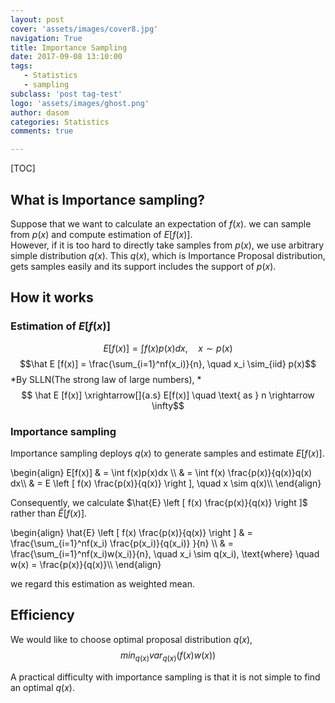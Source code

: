 ```yaml
---
layout: post
cover: 'assets/images/cover8.jpg'
navigation: True
title: Importance Sampling
date: 2017-09-08 13:10:00
tags: 
   - Statistics
   - sampling
subclass: 'post tag-test'
logo: 'assets/images/ghost.png'
author: dasom
categories: Statistics
comments: true

---
```


    

[TOC]



## What is Importance sampling?

Suppose that we want to calculate an expectation of $f(x)$. we can sample from $p(x)$ and compute estimation of $E[f(x)]$.   
However, if it is too hard to directly take samples from $p(x)$, we use arbitrary simple distribution $q(x)$. This $q(x)$, which is Importance Proposal distribution, gets samples easily and its support includes the support of $p(x).$ 

  

## How it works 

  

### Estimation of $E[f(x)]$

$$E[f(x)] = 	\int f(x)p(x)dx, \quad x \sim p(x) $$
$$\hat E [f(x)] = \frac{\sum_{i=1}^nf(x_i)}{n}, \quad x_i \sim_{iid} p(x)$$
*By SLLN(The strong law of large numbers),  *
$$ \hat E [f(x)]  \xrightarrow[]{a.s} E[f(x)] \quad \text{ as } n \rightarrow \infty$$

   

### Importance sampling

Importance sampling deploys $q(x)$ to generate samples and estimate $E[f(x)]$.

\begin{align}
E[f(x)] & = \int f(x)p(x)dx  \\\\
& = \int f(x) \frac{p(x)}{q(x)}q(x) dx\\\\ 
& = E \left [ f(x) \frac{p(x)}{q(x)} \right ], \quad x \sim q(x)\\\\
\end{align}

Consequently, we calculate $\hat{E} \left [ f(x) \frac{p(x)}{q(x)} \right ]$ rather than $\hat{E} [ f(x)].$  

\begin{align}
\hat{E} \left [ f(x) \frac{p(x)}{q(x)} \right ]  & =  \frac{\sum_{i=1}^nf(x_i) \frac{p(x_i)}{q(x_i)} }{n} \\\\
& = \frac{\sum_{i=1}^nf(x_i)w(x_i)}{n}, \quad x_i \sim q(x_i), \text{where} \quad w(x) = \frac{p(x)}{q(x)}\\\\
\end{align}

we regard this estimation as weighted mean.

  

## Efficiency

We would like to choose optimal proposal distribution $q(x)$, 
$$ min_{q(x)} var_{q(x)}(f(x)w(x))$$

A practical difficulty with importance sampling is that it is not simple to find an optimal $q(x)$.




